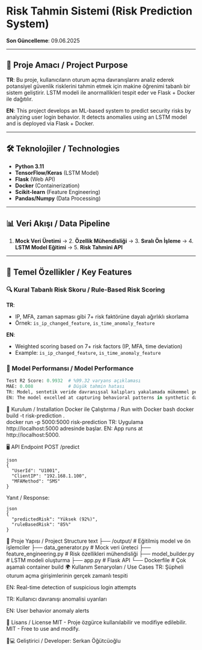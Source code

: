 # Risk Tahmin Sistemi (Risk Prediction System)  
**Son Güncelleme**: 09.06.2025  

---

## 🌟 Proje Amacı / Project Purpose  
**TR**: Bu proje, kullanıcıların oturum açma davranışlarını analiz ederek potansiyel güvenlik risklerini tahmin etmek için makine öğrenimi tabanlı bir sistem geliştirir. LSTM modeli ile anormallikleri tespit eder ve Flask + Docker ile dağıtılır.  

**EN**: This project develops an ML-based system to predict security risks by analyzing user login behavior. It detects anomalies using an LSTM model and is deployed via Flask + Docker.  

---

## 🛠️ Teknolojiler / Technologies  
- **Python 3.11**  
- **TensorFlow/Keras** (LSTM Model)  
- **Flask** (Web API)  
- **Docker** (Containerization)  
- **Scikit-learn** (Feature Engineering)  
- **Pandas/Numpy** (Data Processing)  

---

## 📊 Veri Akışı / Data Pipeline  
1. **Mock Veri Üretimi** → 2. **Özellik Mühendisliği** → 3. **Sıralı Ön İşleme** → 4. **LSTM Model Eğitimi** → 5. **Risk Tahmini API**  

---

## 📌 Temel Özellikler / Key Features  
### 🔍 Kural Tabanlı Risk Skoru / Rule-Based Risk Scoring  
**TR**:  
- IP, MFA, zaman sapması gibi 7+ risk faktörüne dayalı ağırlıklı skorlama  
- Örnek: `is_ip_changed_feature`, `is_time_anomaly_feature`  

**EN**:  
- Weighted scoring based on 7+ risk factors (IP, MFA, time deviation)  
- Example: `is_ip_changed_feature`, `is_time_anomaly_feature`  

### 🤖 Model Performansı / Model Performance  
```python
Test R2 Score: 0.9932  # %99.32 varyans açıklaması
MAE: 0.008             # Düşük tahmin hatası
TR: Model, sentetik veride davranışsal kalıpları yakalamada mükemmel performans gösterdi.
EN: The model excelled at capturing behavioral patterns in synthetic data.
```
🚀 Kurulum / Installation
Docker ile Çalıştırma / Run with Docker
bash
docker build -t risk-prediction .  
docker run -p 5000:5000 risk-prediction
TR: Uygulama http://localhost:5000 adresinde başlar.
EN: App runs at http://localhost:5000.

🖥️ API Endpoint
POST /predict
```
json
{
  "UserId": "U1001",
  "ClientIP": "192.168.1.100",
  "MFAMethod": "SMS"
}
```
Yanıt / Response:
```
json
{
  "predictedRisk": "Yüksek (92%)",
  "ruleBasedRisk": "85%"
}
```
📂 Proje Yapısı / Project Structure
text
├── /output/            # Eğitilmiş model ve ön işlemciler
├── data_generator.py    # Mock veri üreteci
├── feature_engineering.py # Risk özellikleri mühendisliği
├── model_builder.py     # LSTM modeli oluşturma
├── app.py              # Flask API
└── Dockerfile          # Çok aşamalı container build
🌍 Kullanım Senaryoları / Use Cases
TR: Şüpheli oturum açma girişimlerinin gerçek zamanlı tespiti

EN: Real-time detection of suspicious login attempts

TR: Kullanıcı davranışı anomalisi uyarıları

EN: User behavior anomaly alerts

📜 Lisans / License
MIT - Proje özgürce kullanılabilir ve modifiye edilebilir.
MIT - Free to use and modify.

👨💻 Geliştirici / Developer: Serkan Öğütcüoğlu
